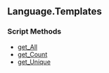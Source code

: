 ## Language.Templates


### Script Methods


* [get_All](get_All.md)
* [get_Count](get_Count.md)
* [get_Unique](get_Unique.md)
